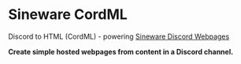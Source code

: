 # Sineware CordML
Discord to HTML (CordML) - powering [Sineware Discord Webpages](https://pages.sineware.ca/)

**Create simple hosted webpages from content in a Discord channel.**
